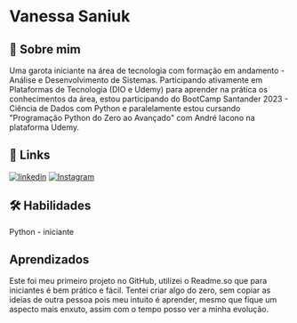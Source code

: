 # Vanessa Saniuk


## 📖 Sobre mim
Uma garota iniciante na área de tecnologia com formação em andamento - Análise e Desenvolvimento de Sistemas. Participando ativamente em Plataformas de Tecnologia (DIO e Udemy) para aprender na prática os conhecimentos da área, estou participando do BootCamp Santander 2023 - Ciência de Dados com Python e paralelamente estou cursando "Programação Python do Zero ao Avançado" com André Iacono na plataforma Udemy.



## 🔗 Links

[![linkedin](https://img.shields.io/badge/linkedin-0A66C2?style=for-the-badge&logo=linkedin&logoColor=white)](https://www.linkedin.com/in/vanessa-de-lima-1752a98a)
[![Instagram](https://img.shields.io/badge/Instagram-000?style=for-the-badge&logo=instagram)](https://www.instagram.com/vanessasaniuk/)


## 🛠 Habilidades
Python - iniciante


## Aprendizados

Este foi meu primeiro projeto no GitHub, utilizei o Readme.so que para iniciantes é bem prático e fácil. Tentei criar algo do zero, sem copiar as ideias de outra pessoa pois meu intuito é aprender, mesmo que fique um aspecto mais enxuto, assim com o tempo posso ver a minha evolução.
